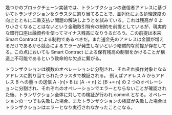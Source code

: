 幾つかのブロックチェーン実装では、トランザクションの送信者アドレスに基づいてトランザクションをクラスタに割り当てることで、並列化による処理速度の向上とともに二重支払い問題の解決しようとを試みている。これは残高が 0 より小さくなることはないという金融取引特有の制約を前提としているが、現実的な銀行口座は融資枠を使ってマイナス残高になりうるだろう。この前提は本来 Smart Contract による制約であるべきだ。また送金先のアドレスは金額が増えるだけであるから競合によるエラーが発生しないという暗黙的な前提が存在してる。この点においても Smart Contract による保有残高の制限をかけることが構造上不可能であるという致命的な欠点に繋がる。

トランザクションは複数のオペレーションに分割され、それぞれ操作対象となるアドレスに割り当てられたクラスタで検証される。
例えばアドレス A からアドレス B への量 n の送信 A -[n]> B は [A -= n] と [B += n] の 2 つのオペレーションに分割され、それぞれのオペレーションでエラーとならないことが確認された後、トランザクション全体に対しての検証が行われ commit となる。オペレーションの一つでも失敗した場合、またトランザクションの検証が失敗した場合はトランザクションはエラーとなり実行されなかったことになる。
